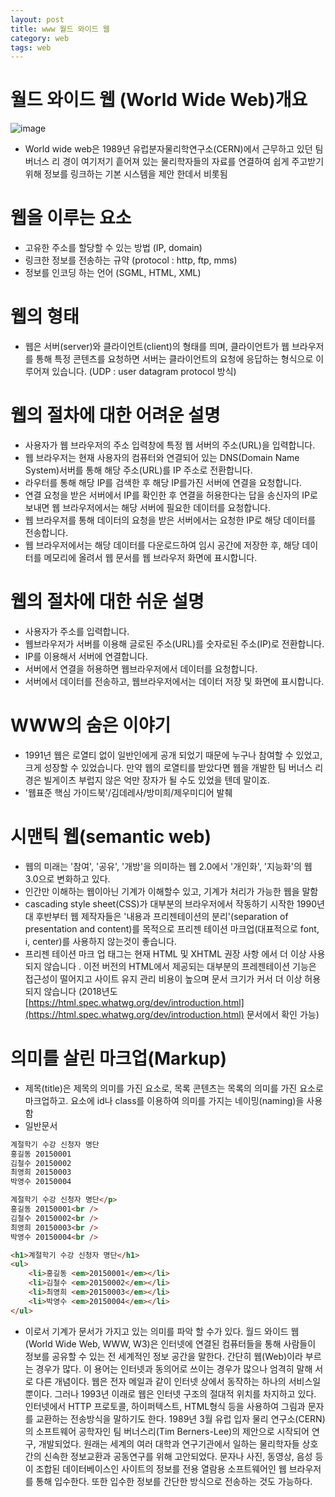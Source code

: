 ```yaml
---
layout: post
title: www 월드 와이드 웹
category: web
tags: web
---
```


# 월드 와이드 웹 (World Wide Web)개요

![image](https://github.com/gunug/gunug.github.io/assets/52345276/958c3d5e-04ae-4eea-8669-e3e4aecc9af2)

* World wide web은 1989년 유럽분자물리학연구소(CERN)에서 근무하고 있던 팀 버너스 리 경이 여기저기 흩어져 있는 물리학자들의 자료를 연결하여 쉽게 주고받기 위해 정보를 링크하는 기본 시스템을 제안 한데서 비롯됨

# 웹을 이루는 요소
* 고유한 주소를 할당할 수 있는 방법 (IP, domain)
* 링크한 정보를 전송하는 규약 (protocol : http, ftp, mms)
* 정보를 인코딩 하는 언어 (SGML, HTML, XML)

# 웹의 형태
* 웹은 서버(server)와 클라이언트(client)의 형태를 띄며, 클라이언트가 웹 브라우저를 통해 특정 콘텐츠를 요청하면 서버는 클라이언트의 요청에 응답하는 형식으로 이루어져 있습니다. (UDP : user datagram protocol 방식)

# 웹의 절차에 대한 어려운 설명
* 사용자가 웹 브라우저의 주소 입력창에 특정 웹 서버의 주소(URL)을 입력합니다.
* 웹 브라우저는 현재 사용자의 컴퓨터와 연결되어 있는 DNS(Domain Name System)서버를 통해 해당 주소(URL)를 IP 주소로 전환합니다.
* 라우터를 통해 해당 IP를 검색한 후 해당 IP를가진 서버에 연결을 요청합니다.
* 연결 요청을 받은 서버에서 IP를 확인한 후 연결을 허용한다는 답을 송신자의 IP로 보내면 웹 브라우저에서는 해당 서버에 필요한 데이터를 요청합니다.
* 웹 브라우저를 통해 데이터의 요청을 받은 서버에서는 요청한 IP로 해당 데이터를 전송합니다.
* 웹 브라우저에서는 해당 데이터를 다운로드하여 임시 공간에 저장한 후, 해당 데이터를 메모리에 올려서 웹 문서를 웹 브라우저 화면에 표시합니다.

# 웹의 절차에 대한 쉬운 설명
* 사용자가 주소를 입력합니다.
* 웹브라우저가 서버를 이용해 글로된 주소(URL)를 숫자로된 주소(IP)로 전환합니다.
* IP를 이용해서 서버에 연결합니다.
* 서버에서 연결을 허용하면 웹브라우저에서 데이터를 요청합니다.
* 서버에서 데이터를 전송하고, 웹브라우저에서는 데이터 저장 및 화면에 표시합니다.

# WWW의 숨은 이야기
* 1991년 웹은 로열티 없이 일반인에게 공개 되었기 때문에 누구나 참여할 수 있었고, 크게 성장할 수 있었습니다. 만약 웹의 로열티를 받았다면 웹을 개발한 팀 버너스 리 경은 빌게이츠 부럽지 않은 억만 장자가 될 수도 있었을 텐데 말이죠.
* '웹표준 핵심 가이드북'/김데레사/방미희/제우미디어 발췌

# 시맨틱 웹(semantic web)
* 웹의 미래는 '참여', '공유', '개방'을 의미하는 웹 2.0에서 '개인화', '지능화'의 웹 3.0으로 변화하고 있다.
* 인간만 이해하는 웹이아닌 기계가 이해할수 있고, 기계가 처리가 가능한 웹을 말함
* cascading style sheet(CSS)가 대부분의 브라우저에서 작동하기 시작한 1990년대 후반부터 웹 제작자들은 '내용과 프리젠테이션의 분리'(separation of presentation and content)를 목적으로 프리젠 테이션 마크업(대표적으로 font, i, center)를 사용하지 않는것이 좋습니다.
* 프리젠 테이션 마크 업 태그는 현재 HTML 및 XHTML 권장 사항 에서 더 이상 사용되지 않습니다 . 이전 버전의 HTML에서 제공되는 대부분의 프레젠테이션 기능은 접근성이 떨어지고 사이트 유지 관리 비용이 높으며 문서 크기가 커서 더 이상 허용되지 않습니다 (2018년도 [https://html.spec.whatwg.org/dev/introduction.html](https://html.spec.whatwg.org/dev/introduction.html) 문서에서 확인 가능)

# 의미를 살린 마크업(Markup)
* 제목(title)은 제목의 의미를 가진 요소로, 목록 콘텐츠는 목록의 의미를 가진 요소로 마크업하고. 요소에 id나 class를 이용하여 의미를 가지는 네이밍(naming)을 사용함
* 일반문서

```html
계절학기 수강 신청자 명단
홍길동 20150001
김철수 20150002
최영희 20150003
박영수 20150004
```

```html
계절학기 수강 신청자 명단</p>
홍길동 20150001<br />
김철수 20150002<br />
최영희 20150003<br />
박영수 20150004<br />
```

```html
<h1>계절학기 수강 신청자 명단</h1>
<ul>
	<li>홍길동 <em>20150001</em></li>
	<li>김철수 <em>20150002</em></li>
	<li>최영희 <em>20150003</em></li>
	<li>박영수 <em>20150004</em></li>
</ul>
```
	
* 이로서 기계가 문서가 가지고 있는 의미를 파악 할 수가 있다. 월드 와이드 웹(World Wide Web, WWW, W3)은 인터넷에 연결된 컴퓨터들을 통해 사람들이 정보를 공유할 수 있는 전 세계적인 정보 공간을 말한다. 간단히 웹(Web)이라 부르는 경우가 많다. 이 용어는 인터넷과 동의어로 쓰이는 경우가 많으나 엄격히 말해 서로 다른 개념이다. 웹은 전자 메일과 같이 인터넷 상에서 동작하는 하나의 서비스일 뿐이다. 그러나 1993년 이래로 웹은 인터넷 구조의 절대적 위치를 차지하고 있다. 인터넷에서 HTTP 프로토콜, 하이퍼텍스트, HTML형식 등을 사용하여 그림과 문자를 교환하는 전송방식을 말하기도 한다. 1989년 3월 유럽 입자 물리 연구소(CERN)의 소프트웨어 공학자인 팀 버너스리(Tim Berners-Lee)의 제안으로 시작되어 연구, 개발되었다. 원래는 세계의 여러 대학과 연구기관에서 일하는 물리학자들 상호간의 신속한 정보교환과 공동연구를 위해 고안되었다. 문자나 사진, 동영상, 음성 등이 조합된 데이터베이스인 사이트의 정보를 전용 열람용 소프트웨어인 웹 브라우저를 통해 입수한다. 또한 입수한 정보를 간단한 방식으로 전송하는 것도 가능하다.
